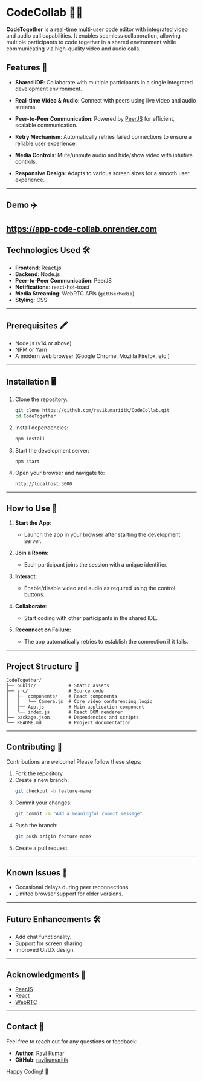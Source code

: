 # CodeCollab 🎥💬

**CodeTogether** is a real-time multi-user code editor with integrated video and audio call capabilities. It enables seamless collaboration, allowing multiple participants to code together in a shared environment while communicating via high-quality video and audio calls.

## Features 🚀

- **Shared IDE**: Collaborate with multiple participants in a single integrated development environment.
- **Real-time Video & Audio**: Connect with peers using live video and audio streams.
- **Peer-to-Peer Communication**: Powered by [PeerJS](https://peerjs.com) for efficient, scalable communication.
- **Retry Mechanism**: Automatically retries failed connections to ensure a reliable user experience.
- **Media Controls**: Mute/unmute audio and hide/show video with intuitive controls.

- **Responsive Design**: Adapts to various screen sizes for a smooth user experience.

---


## Demo ✈️

[https://app-code-collab.onrender.com ](https://app-codecollab.onrender.com/)
---

## Technologies Used 🛠️

- **Frontend**: React.js
- **Backend**: Node.js
- **Peer-to-Peer Communication**: PeerJS
- **Notifications**: react-hot-toast
- **Media Streaming**: WebRTC APIs (`getUserMedia`)
- **Styling**: CSS

---

## Prerequisites 🖍️

- Node.js (v14 or above)
- NPM or Yarn
- A modern web browser (Google Chrome, Mozilla Firefox, etc.)

---

## Installation 🖥️

1. Clone the repository:
   ```bash
   git clone https://github.com/ravikumariitk/CodeCollab.git
   cd CodeTogether
   ```

2. Install dependencies:
   ```bash
   npm install
   ```

3. Start the development server:
   ```bash
   npm start
   ```

4. Open your browser and navigate to:
   ```
   http://localhost:3000
   ```

---

## How to Use 📖

1. **Start the App**:
   - Launch the app in your browser after starting the development server.

2. **Join a Room**:
   - Each participant joins the session with a unique identifier.

3. **Interact**:
   - Enable/disable video and audio as required using the control buttons.

4. **Collaborate**:
   - Start coding with other participants in the shared IDE.

5. **Reconnect on Failure**:
   - The app automatically retries to establish the connection if it fails.

---

## Project Structure 🔂

```plaintext
CodeTogether/
├── public/            # Static assets
├── src/               # Source code
│   ├── components/    # React components
│   │   └── Camera.js  # Core video conferencing logic
│   ├── App.js         # Main application component
│   └── index.js       # React DOM renderer
├── package.json       # Dependencies and scripts
└── README.md          # Project documentation
```

---

## Contributing 🤝

Contributions are welcome! Please follow these steps:

1. Fork the repository.
2. Create a new branch:
   ```bash
   git checkout -b feature-name
   ```
3. Commit your changes:
   ```bash
   git commit -m "Add a meaningful commit message"
   ```
4. Push the branch:
   ```bash
   git push origin feature-name
   ```
5. Create a pull request.

---

## Known Issues 🐞

- Occasional delays during peer reconnections.
- Limited browser support for older versions.

---

## Future Enhancements 🛠️

- Add chat functionality.
- Support for screen sharing.
- Improved UI/UX design.

---

## Acknowledgments 🙌

- [PeerJS](https://peerjs.com)
- [React](https://reactjs.org)
- [WebRTC](https://webrtc.org)

---

## Contact 📨

Feel free to reach out for any questions or feedback:

- **Author**: Ravi Kumar  
- **GitHub**: [ravikumariitk](https://github.com/ravikumariitk)

Happy Coding! 🎉
